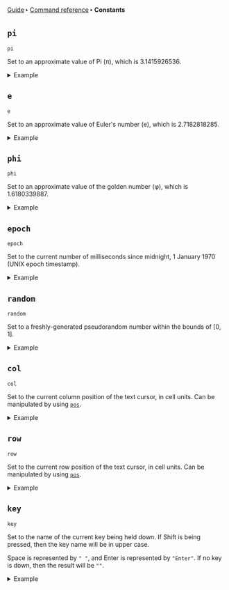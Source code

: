[Guide](/index.md) 🢒 [Command reference](/reference/index.md) 🢒 **Constants**

## `pi`
```
pi
```

Set to an approximate value of Pi (π), which is 3.1415926536.

<details>
<summary>Example</summary>
<pre>
<code>5 rem Prints the area of a circle</code>
<code>10 input "Enter radius: ", dist%</code>
<code>20 print pi*(dist%^2)</code>
</pre>
</details>

## `e`
```
e
```

Set to an approximate value of Euler's number (e), which is 2.7182818285.

<details>
<summary>Example</summary>
<pre>
<code>10 for i=1 to 10</code>
<code>20 print i; ": "; e^i</code>
<code>30 next</code>
</pre>
</details>

## `phi`
```
phi
```

Set to an approximate value of the golden number (φ), which is 1.6180339887.

<details>
<summary>Example</summary>
<pre>
<code>10 for i=1 to 10</code>
<code>20 print i; ": "; phi*i</code>
<code>30 next</code>
</pre>
</details>

## `epoch`
```
epoch
```

Set to the current number of milliseconds since midnight, 1 January 1970 (UNIX epoch timestamp).

<details>
<summary>Example</summary>
<pre>
<code>10 repeat</code>
<code>20 print "Current epoch: "; epoch</code>
<code>30 goto 10</code>
</pre>
</details>

## `random`
```
random
```

Set to a freshly-generated pseudorandom number within the bounds of [0, 1].

<details>
<summary>Example</summary>
<pre>
<code>10 roll = floor(random*6)+1</code>
<code>20 print "Your dice roll result is: ";</code>
<code>30 print roll</code>
</pre>
</details>

## `col`
```
col
```

Set to the current column position of the text cursor, in cell units. Can be manipulated by using [`pos`](/reference/io.md#pos).

<details>
<summary>Example</summary>
<pre>
<code>10 for i=0 to 10</code>
<code>20 print col; ",";</code>
<code>30 next</code>
</pre>
</details>

## `row`
```
row
```

Set to the current row position of the text cursor, in cell units. Can be manipulated by using [`pos`](/reference/io.md#pos).

<details>
<summary>Example</summary>
<pre>
<code>10 cls</code>
<code>20 for i=1 to 10</code>
<code>30 print row</code>
<code>40 next</code>
</pre>
</details>

## `key`
```
key
```

Set to the name of the current key being held down. If Shift is being pressed, then the key name will be in upper case.

Space is represented by `" "`, and Enter is represented by `"Enter"`. If no key is down, then the result will be `""`.

<details>
<summary>Example</summary>
<pre>
<code>10 print key</code>
<code>20 goto 10</code>
</pre>
</details>